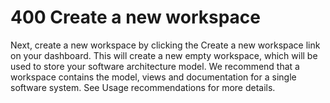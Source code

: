 # 400 Create a new workspace

Next, create a new workspace by clicking the Create a new workspace link on your dashboard. This will create a new empty workspace, which will be used to store your software architecture model. We recommend that a workspace contains the model, views and documentation for a single software system. See Usage recommendations for more details.

